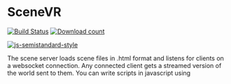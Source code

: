 # SceneVR

[![Build Status](https://travis-ci.org/scenevr/server.svg?branch=master)](https://travis-ci.org/scenevr/server)
[![Download count](https://img.shields.io/npm/dm/scenevr.svg?style=flat)](https://npmjs.org/package/scenevr)

[![js-semistandard-style](https://cdn.rawgit.com/flet/semistandard/master/badge.svg)](https://github.com/flet/semistandard)

The scene server loads scene files in .html format and listens for clients on a websocket connection. Any connected client gets a streamed version of the world sent to them. You can write scripts in javascript using <script /> tags in your scenefile to provide interactivity to connected clients.

Contact [bnolan@gmail.com](mailto:bnolan@gmail.com). Follow development at [@scenevr](http://twitter.com/scenevr/).

![Screenshot](https://pbs.twimg.com/media/B2tuCOKCAAA7VQ7.png:large)

See [the protocol in action](http://www.scenevr.com/protocol.html).

---

## Installation

See the installation instructions at [scenevr.com](http://www.scenevr.com).

## License

BSD License.
